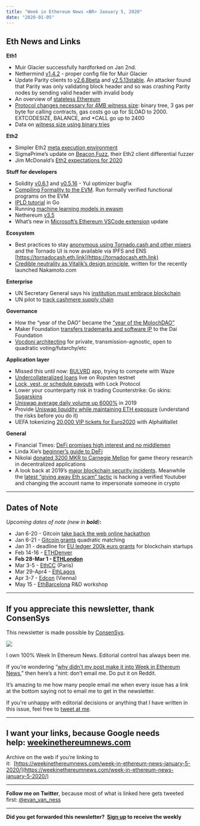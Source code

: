 ```yaml
---
title: "Week in Ethereum News <BR> January 5, 2020"
date: "2020-01-05"
---
```


## **Eth News and Links**

**Eth1**

- Muir Glacier successfully hardforked on Jan 2nd.
- Nethermind [v1.4.2](https://github.com/NethermindEth/nethermind/releases/tag/1.4.2) - proper config file for Muir Glacier
- Update Parity clients to [v2.6.8beta](https://github.com/paritytech/parity-ethereum/releases/tag/v2.6.8) and [v2.5.13stable](https://github.com/paritytech/parity-ethereum/releases/tag/v2.5.13). An attacker found that Parity was only validating block header and so was crashing Parity nodes by sending valid header with invalid body
- An overview of [stateless Ethereum](https://blog.ethereum.org/2019/12/30/eth1x-files-state-of-stateless-ethereum/)
- [Protocol changes necessary for 4MB witness size](https://ethereum-magicians.org/t/protocol-changes-to-bound-witness-size/3885): binary tree, 3 gas per byte for calling contracts, gas costs go up for SLOAD to 2000. EXTCODESIZE, BALANCE, and \*CALL go up to 2400
- Data on [witness size using binary tries](https://medium.com/@mandrigin/stateless-ethereum-binary-tries-experiment-b2c035497768)

**Eth2**

- Simpler Eth2 [meta execution environment](https://ethresear.ch/t/an-even-simpler-meta-execution-environment-for-eth/6704)
- SigmaPrime’s update on [Beacon Fuzz](https://blog.sigmaprime.io/beacon-fuzz-01.html), their Eth2 client differential fuzzer
- Jim McDonald’s [Eth2 expectations for 2020](https://www.attestant.io/posts/anticipating-ethereum-2-in-2020/)

**Stuff for developers**

- Solidity [v0.6.1](https://github.com/ethereum/solidity/releases/tag/v0.6.1) and [v0.5.16](https://github.com/ethereum/solidity/releases/tag/v0.5.16) - Yul optimizer bugfix
- [Compiling Formality to the EVM](https://medium.com/@maiavictor/compiling-formality-to-the-evm-99aec75677dd). Run formally verified functional programs on the EVM
- [IPLD tutorial](https://simpleaswater.com/hands-on-ipld-tutorial-in-golang/) in Go
- Running [machine learning models in ewasm](https://github.com/jrhea/anomlee)
- Nethereum [v3.5](https://github.com/Nethereum/Nethereum/releases/tag/3.5.0)
- What’s new in [Microsoft’s Ethereum VSCode extension](https://twitter.com/Windozer/status/1212015084475731968) update

**Ecosystem**

- Best practices to stay [anonymous using Tornado.cash and other mixers](https://medium.com/@tornado.cash/how-to-stay-anonymous-with-tornado-cash-and-similar-solutions-efdecdbd7d37) and the Tornado UI is now available via IPFS and ENS [https://tornadocash.eth.link](https://tornadocash.eth.link)
- [Credible neutrality as Vitalik’s design principle](https://nakamoto.com/credible-neutrality/), written for the recently launched Nakamoto.com

**Enterprise**

- UN Secretary General says his [institution must embrace blockchain](https://www.forbes.com/sites/michaeldelcastillo/2019/12/28/secretary-general-says-united-nations-must-embrace-blockchain/#4ab7b4301379)
- UN pilot to [track cashmere supply chain](https://www.forbes.com/sites/rogerhuang/2019/12/28/un-pilot-in-mongolia-uses-blockchain-to-help-farmers-deliver-sustainable-cashmere/#18990bf617d9)

**Governance**

- How the “year of the DAO” became the [“year of the MolochDAO”](https://medium.com/@molochdao/moloch-2019-year-in-review-eb6f53dc035)
- Maker Foundation [transfers trademarks and software IP](https://blog.makerdao.com/the-maker-foundation-transfers-trademarks-and-software-ip-to-independent-dai-foundation/) to the Dai Foundation
- [Vocdoni architecting](https://blog.vocdoni.io/vocdoni-reimagining-governance/) for private, transmission-agnostic, open to quadratic voting/futarchy/etc

**Application layer**

- Missed this until now: [BULVRD](https://bulvrdapp.com/) app, trying to compete with Waze
- [Undercollateralized loans](https://medium.com/fabrx-blockchain/meet-zero-collateral-dcfe27fb3a2d) live on Ropsten testnet
- [Lock, vest, or schedule payouts](https://medium.com/lockprotocol/lock-protocol-use-cases-b24891c9ea7d) with Lock Protocol
- Lower your counterparty risk in trading Counterstrike: Go skins: [Sugarskins](https://twitter.com/ChainLinkGod/status/1212108331210272769?s=19)
- [Uniswap average daily volume up 6000%](https://twitter.com/uniswapexchange/status/1212092582223896578?s=21) in 2019
- Provide [Uniswap liquidity while maintaining ETH exposure](https://twitter.com/NodarJ/status/1213507574215200769) (understand the risks before you do it)
- UEFA tokenizing [20,000 VIP tickets for Euro2020](https://medium.com/alphawallet/uefas-exclusive-sales-agent-partners-with-alphawallet-for-blockchain-ticket-solution-49ab4fab1514) with AlphaWallet

**General**

- Financial Times: [DeFi promises high interest and no middlemen](https://archive.md/Bo5kM)
- Linda Xie’s [beginner’s guide to DeFi](https://nakamoto.com/beginners-guide-to-defi/)
- Nikolai [donated 3200 MKR to Carnegie Mellon](https://nikolai.fyi/cmu-donation) for game theory research in decentralized applications
- A look back at 2019’s [major blockchain security incidents](https://medium.com/mycrypto/2019-in-review-major-blockchain-crypto-security-incidents-adb0e87e0f25). Meanwhile the [latest “giving away Eth scam” tactic](https://decrypt.co/15931/youtubers-are-being-hijacked-for-crypto-scams) is hacking a verified Youtuber and changing the account name to impersonate someone in crypto

* * *

## **Dates of Note**

_Upcoming dates of note (new in **bold**)_**:**

- Jan 6-20 - Gitcoin [take back the web online hackathon](https://gitcoin.co/hackathon/take-back-the-web/?)
- Jan 6-21 - [Gitcoin grants](https://gitcoin.co/blog/gitcoin-grants-2020/) quadratic matching
- Jan 31 - deadline for [EU ledger 200k euro grants](https://fundingbox.com/spaces/ledger-ledger-news-and-updates/5dbfcb7d52317832f85906c8) for blockchain startups
- Feb 14-16 - [ETHDenver](https://www.ethdenver.com/)
- **Feb 28-Mar 1 - [ETHLondon](https://ethlondon.com/)**
- Mar 3-5 - [EthCC](https://ethcc.io/) (Paris)
- Mar 29-Apr4 - [EthLagos](https://ethlagos.io/)
- Apr 3-7 - [Edcon](https://www.edcon.io/) (Vienna)
- May 15 - [EthBarcelona](https://ethbarcelona.github.io/) R&D workshop

* * *

## **If you appreciate this newsletter, thank ConsenSys**

This newsletter is made possible by [ConsenSys](https://consensys.net/).  

[![](https://cdn.substack.com/image/fetch/w_1100,c_limit,f_auto,q_auto:good/https%3A%2F%2Fbucketeer-e05bbc84-baa3-437e-9518-adb32be77984.s3.amazonaws.com%2Fpublic%2Fimages%2F08f1b2fd-57e2-4d4b-bd42-730c769114be_240x240.jpeg)](https://cdn.substack.com/image/fetch/c_limit,f_auto,q_auto:good/https%3A%2F%2Fbucketeer-e05bbc84-baa3-437e-9518-adb32be77984.s3.amazonaws.com%2Fpublic%2Fimages%2F08f1b2fd-57e2-4d4b-bd42-730c769114be_240x240.jpeg)

I own 100% Week In Ethereum News. Editorial control has always been me.

If you’re wondering “[why didn’t my post make it into Week in Ethereum News](https://www.evanvanness.com/post/179914035841/why-didnt-my-post-make-the-newsletter),” then here’s a hint: don’t email me. Do put it on Reddit.

It’s amazing to me how many people email me when every issue has a link at the bottom saying not to email me to get in the newsletter.

If you're unhappy with editorial decisions or anything that I have written in this issue, feel free to [tweet at me](https://twitter.com/evan_van_ness).

* * *

## **I want your links, because Google needs help: [weekinethereumnews.com](https://weekinethereumnews.com/)**

Archive on the web if you’re linking to it:  [https://weekinethereumnews.com/week-in-ethereum-news-january-5-2020/](https://weekinethereumnews.com/week-in-ethereum-news-january-5-2020/)

* * *

**Follow me on Twitter**, because most of what is linked here gets tweeted first: [@evan\_van\_ness](https://twitter.com/evan_van_ness)

* * *

**Did you get forwarded this newsletter?  [Sign up](https://weekinethereum.substack.com/subscribe#about) to receive the weekly**
